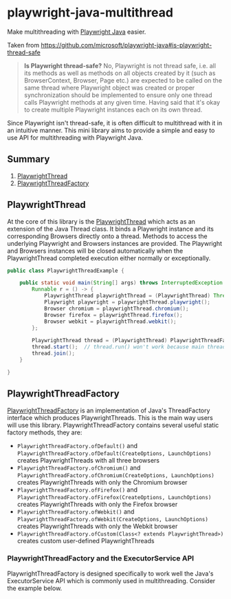 # playwright-java-multithread
Make multithreading with [Playwright Java](https://github.com/microsoft/playwright-java) easier.

Taken from https://github.com/microsoft/playwright-java#is-playwright-thread-safe
> **Is Playwright thread-safe?** No, Playwright is not thread safe, i.e. all its methods as well as methods on all objects created by it (such as BrowserContext, Browser, Page etc.) are expected to be called on the same thread where Playwright object was created or proper synchronization should be implemented to ensure only one thread calls Playwright methods at any given time. Having said that it's okay to create multiple Playwright instances each on its own thread.

Since Playwright isn't thread-safe, it is often difficult to multithread with it in an intuitive manner. This mini library aims to provide a simple and easy to use API for multithreading with Playwright Java.

## Summary
1. [PlaywrightThread](https://github.com/DennisOchulor/playwright-java-multithread/#playwrightthread)
2. [PlaywrightThreadFactory](https://github.com/DennisOchulor/playwright-java-multithread/#playwrightthreadfactory)

## PlaywrightThread
At the core of this library is the [PlaywrightThread](https://github.com/DennisOchulor/playwright-java-multithread/blob/main/src/main/java/com/github/dennisochulor/playwright_java_multithread/PlaywrightThread.java) which acts as an extension of the Java Thread class. It binds a Playwright instance and its corresponding Browsers directly onto a thread. Methods to access the underlying Playwright and Browsers instances are provided. The Playwright and Browsers instances will be closed automatically when the PlaywrightThread completed execution either normally or exceptionally.
```java
public class PlaywrightThreadExample {

	public static void main(String[] args) throws InterruptedException {
		Runnable r = () -> {
			PlaywrightThread playwrightThread = (PlaywrightThread) Thread.currentThread();
			Playwright playwright = playwrightThread.playwright();
			Browser chromium = playwrightThread.chromium();
			Browser firefox = playwrightThread.firefox();
			Browser webkit = playwrightThread.webkit();
		};
		
		PlaywrightThread thread = (PlaywrightThread) PlaywrightThreadFactory.ofDefault().newThread(r);
		thread.start();  // thread.run() won't work because main thread isn't a PlaywrightThread
		thread.join();
	}

}
```

## PlaywrightThreadFactory
[PlaywrightThreadFactory](https://github.com/DennisOchulor/playwright-java-multithread/blob/main/src/main/java/com/github/dennisochulor/playwright_java_multithread/PlaywrightThreadFactory.java) is an implementation of Java's ThreadFactory interface which produces PlaywrightThreads. This is the main way users will use this library. PlaywrightThreadFactory contains several useful static factory methods, they are:
- `PlaywrightThreadFactory.ofDefault()` and `PlaywrightThreadFactory.ofDefault(CreateOptions, LaunchOptions)` creates PlaywrightThreads with all three browsers
- `PlaywrightThreadFactory.ofChromium()` and `PlaywrightThreadFactory.ofChromium(CreateOptions, LaunchOptions)` creates PlaywrightThreads with only the Chromium browser
- `PlaywrightThreadFactory.ofFirefox()` and `PlaywrightThreadFactory.ofFirefox(CreateOptions, LaunchOptions)` creates PlaywrightThreads with only the Firefox browser
- `PlaywrightThreadFactory.ofWebkit()` and `PlaywrightThreadFactory.ofWebkit(CreateOptions, LaunchOptions)` creates PlaywrightThreads with only the Webkit browser
- `PlaywrightThreadFactory.ofCustom(Class<? extends PlaywrightThread>)` creates custom user-defined PlaywrightThreads

### PlaywrightThreadFactory and the ExecutorService API
PlaywrightThreadFactory is designed specifically to work well the Java's ExecutorService API which is commonly used in multithreading. Consider the example below.

